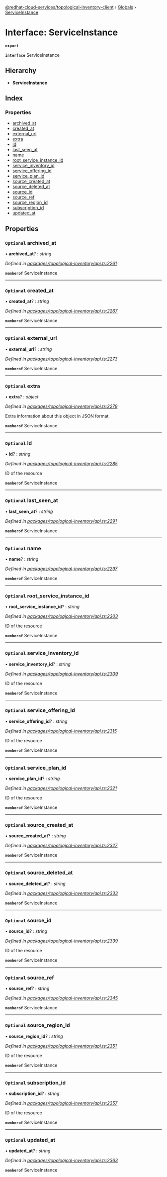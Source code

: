 [@redhat-cloud-services/topological-inventory-client](../README.md) › [Globals](../globals.md) › [ServiceInstance](serviceinstance.md)

# Interface: ServiceInstance

**`export`** 

**`interface`** ServiceInstance

## Hierarchy

* **ServiceInstance**

## Index

### Properties

* [archived_at](serviceinstance.md#optional-archived_at)
* [created_at](serviceinstance.md#optional-created_at)
* [external_url](serviceinstance.md#optional-external_url)
* [extra](serviceinstance.md#optional-extra)
* [id](serviceinstance.md#optional-id)
* [last_seen_at](serviceinstance.md#optional-last_seen_at)
* [name](serviceinstance.md#optional-name)
* [root_service_instance_id](serviceinstance.md#optional-root_service_instance_id)
* [service_inventory_id](serviceinstance.md#optional-service_inventory_id)
* [service_offering_id](serviceinstance.md#optional-service_offering_id)
* [service_plan_id](serviceinstance.md#optional-service_plan_id)
* [source_created_at](serviceinstance.md#optional-source_created_at)
* [source_deleted_at](serviceinstance.md#optional-source_deleted_at)
* [source_id](serviceinstance.md#optional-source_id)
* [source_ref](serviceinstance.md#optional-source_ref)
* [source_region_id](serviceinstance.md#optional-source_region_id)
* [subscription_id](serviceinstance.md#optional-subscription_id)
* [updated_at](serviceinstance.md#optional-updated_at)

## Properties

### `Optional` archived_at

• **archived_at**? : *string*

*Defined in [packages/topological-inventory/api.ts:2261](https://github.com/RedHatInsights/javascript-clients/blob/master/packages/topological-inventory/api.ts#L2261)*

**`memberof`** ServiceInstance

___

### `Optional` created_at

• **created_at**? : *string*

*Defined in [packages/topological-inventory/api.ts:2267](https://github.com/RedHatInsights/javascript-clients/blob/master/packages/topological-inventory/api.ts#L2267)*

**`memberof`** ServiceInstance

___

### `Optional` external_url

• **external_url**? : *string*

*Defined in [packages/topological-inventory/api.ts:2273](https://github.com/RedHatInsights/javascript-clients/blob/master/packages/topological-inventory/api.ts#L2273)*

**`memberof`** ServiceInstance

___

### `Optional` extra

• **extra**? : *object*

*Defined in [packages/topological-inventory/api.ts:2279](https://github.com/RedHatInsights/javascript-clients/blob/master/packages/topological-inventory/api.ts#L2279)*

Extra information about this object in JSON format

**`memberof`** ServiceInstance

___

### `Optional` id

• **id**? : *string*

*Defined in [packages/topological-inventory/api.ts:2285](https://github.com/RedHatInsights/javascript-clients/blob/master/packages/topological-inventory/api.ts#L2285)*

ID of the resource

**`memberof`** ServiceInstance

___

### `Optional` last_seen_at

• **last_seen_at**? : *string*

*Defined in [packages/topological-inventory/api.ts:2291](https://github.com/RedHatInsights/javascript-clients/blob/master/packages/topological-inventory/api.ts#L2291)*

**`memberof`** ServiceInstance

___

### `Optional` name

• **name**? : *string*

*Defined in [packages/topological-inventory/api.ts:2297](https://github.com/RedHatInsights/javascript-clients/blob/master/packages/topological-inventory/api.ts#L2297)*

**`memberof`** ServiceInstance

___

### `Optional` root_service_instance_id

• **root_service_instance_id**? : *string*

*Defined in [packages/topological-inventory/api.ts:2303](https://github.com/RedHatInsights/javascript-clients/blob/master/packages/topological-inventory/api.ts#L2303)*

ID of the resource

**`memberof`** ServiceInstance

___

### `Optional` service_inventory_id

• **service_inventory_id**? : *string*

*Defined in [packages/topological-inventory/api.ts:2309](https://github.com/RedHatInsights/javascript-clients/blob/master/packages/topological-inventory/api.ts#L2309)*

ID of the resource

**`memberof`** ServiceInstance

___

### `Optional` service_offering_id

• **service_offering_id**? : *string*

*Defined in [packages/topological-inventory/api.ts:2315](https://github.com/RedHatInsights/javascript-clients/blob/master/packages/topological-inventory/api.ts#L2315)*

ID of the resource

**`memberof`** ServiceInstance

___

### `Optional` service_plan_id

• **service_plan_id**? : *string*

*Defined in [packages/topological-inventory/api.ts:2321](https://github.com/RedHatInsights/javascript-clients/blob/master/packages/topological-inventory/api.ts#L2321)*

ID of the resource

**`memberof`** ServiceInstance

___

### `Optional` source_created_at

• **source_created_at**? : *string*

*Defined in [packages/topological-inventory/api.ts:2327](https://github.com/RedHatInsights/javascript-clients/blob/master/packages/topological-inventory/api.ts#L2327)*

**`memberof`** ServiceInstance

___

### `Optional` source_deleted_at

• **source_deleted_at**? : *string*

*Defined in [packages/topological-inventory/api.ts:2333](https://github.com/RedHatInsights/javascript-clients/blob/master/packages/topological-inventory/api.ts#L2333)*

**`memberof`** ServiceInstance

___

### `Optional` source_id

• **source_id**? : *string*

*Defined in [packages/topological-inventory/api.ts:2339](https://github.com/RedHatInsights/javascript-clients/blob/master/packages/topological-inventory/api.ts#L2339)*

ID of the resource

**`memberof`** ServiceInstance

___

### `Optional` source_ref

• **source_ref**? : *string*

*Defined in [packages/topological-inventory/api.ts:2345](https://github.com/RedHatInsights/javascript-clients/blob/master/packages/topological-inventory/api.ts#L2345)*

**`memberof`** ServiceInstance

___

### `Optional` source_region_id

• **source_region_id**? : *string*

*Defined in [packages/topological-inventory/api.ts:2351](https://github.com/RedHatInsights/javascript-clients/blob/master/packages/topological-inventory/api.ts#L2351)*

ID of the resource

**`memberof`** ServiceInstance

___

### `Optional` subscription_id

• **subscription_id**? : *string*

*Defined in [packages/topological-inventory/api.ts:2357](https://github.com/RedHatInsights/javascript-clients/blob/master/packages/topological-inventory/api.ts#L2357)*

ID of the resource

**`memberof`** ServiceInstance

___

### `Optional` updated_at

• **updated_at**? : *string*

*Defined in [packages/topological-inventory/api.ts:2363](https://github.com/RedHatInsights/javascript-clients/blob/master/packages/topological-inventory/api.ts#L2363)*

**`memberof`** ServiceInstance

